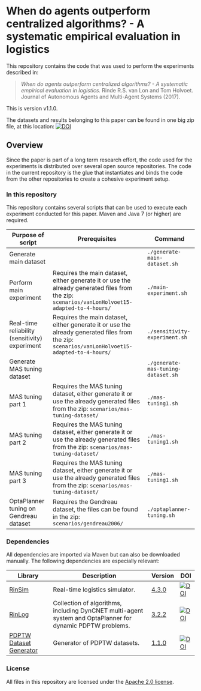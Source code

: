 # When do agents outperform centralized algorithms? - A systematic empirical evaluation in logistics

This repository contains the code that was used to perform the experiments described in:

 > *When do agents outperform centralized algorithms? - A systematic empirical evaluation in logistics.* Rinde R.S. van Lon and Tom Holvoet. Journal of Autonomous Agents and Multi-Agent Systems (2017).

This is version v1.1.0.

The datasets and results belonging to this paper can be found in one big zip file, at this location: [![DOI](https://zenodo.org/badge/DOI/10.5281/zenodo.576345.svg)](https://doi.org/10.5281/zenodo.576345)

## Overview

Since the paper is part of a long term research effort, the code used for the experiments is distributed over several open source repositories. The code in the current repository is the glue that instantiates and binds the code from the other repositories to create a cohesive experiment setup.

### In this repository

This repository contains several scripts that can be used to execute each experiment conducted for this paper. Maven and Java 7 (or higher) are required.

| Purpose of script        							| Prerequisites 																		| Command 
| ------------- 									| -------------																			| -------------
| Generate main dataset     						| 																						| ```./generate-main-dataset.sh``` 
| Perform main experiment    						| Requires the main dataset, either generate it or use the already generated files from the zip: ```scenarios/vanLonHolvoet15-adapted-to-4-hours/```					| ```./main-experiment.sh``` 
| Real-time reliability (sensitivity) experiment 	| Requires the main dataset, either generate it or use the already generated files from the zip: ```scenarios/vanLonHolvoet15-adapted-to-4-hours/```					| ```./sensitivity-experiment.sh``` 
| Generate MAS tuning dataset 						|																						| ```./generate-mas-tuning-dataset.sh``` 
| MAS tuning part 1 								| Requires the MAS tuning dataset, either generate it or use the already generated files from the zip: ```scenarios/mas-tuning-dataset/```		| ```./mas-tuning1.sh``` 
| MAS tuning part 2 								| Requires the MAS tuning dataset, either generate it or use the already generated files from the zip: ```scenarios/mas-tuning-dataset/```		| ```./mas-tuning1.sh``` 			| ```./mas-tuning2.sh``` 
| MAS tuning part 3 								| Requires the MAS tuning dataset, either generate it or use the already generated files from the zip: ```scenarios/mas-tuning-dataset/```		| ```./mas-tuning1.sh``` 			| ```./mas-tuning3.sh``` 
| OptaPlanner tuning on Gendreau dataset 			| Requires the Gendreau dataset, the files can be found in the zip: ```scenarios/gendreau2006/```								| ```./optaplanner-tuning.sh``` 

### Dependencies

All dependencies are imported via Maven but can also be downloaded manually. The following dependencies are especially relevant:

| Library										| Description																									| Version		| DOI
| -------------									| ------------- 																								| ------------- | -------------
| [RinSim](https://github.com/rinde/RinSim)		| Real-time logistics simulator.																				| [4.3.0](https://github.com/rinde/RinSim/releases/tag/v4.3.0)		    | [![DOI](https://zenodo.org/badge/DOI/10.5281/zenodo.192106.svg)](https://doi.org/10.5281/zenodo.192106)
| [RinLog](https://github.com/rinde/RinLog)		| Collection of algorithms, including DynCNET multi-agent system and OptaPlanner for dynamic PDPTW problems.	| [3.2.2](https://github.com/rinde/RinLog/releases/tag/v3.2.2)         | [![DOI](https://zenodo.org/badge/DOI/10.5281/zenodo.571180.svg)](https://doi.org/10.5281/zenodo.571180)
| [PDPTW Dataset Generator](https://github.com/rinde/pdptw-dataset-generator)	| Generator of PDPTW datasets.													| [1.1.0](https://github.com/rinde/pdptw-dataset-generator/releases/tag/v1.1.0)			| [![DOI](https://zenodo.org/badge/DOI/10.5281/zenodo.59259.svg)](https://doi.org/10.5281/zenodo.59259)


### License

All files in this repository are licensed under the [Apache 2.0 license](LICENSE).
